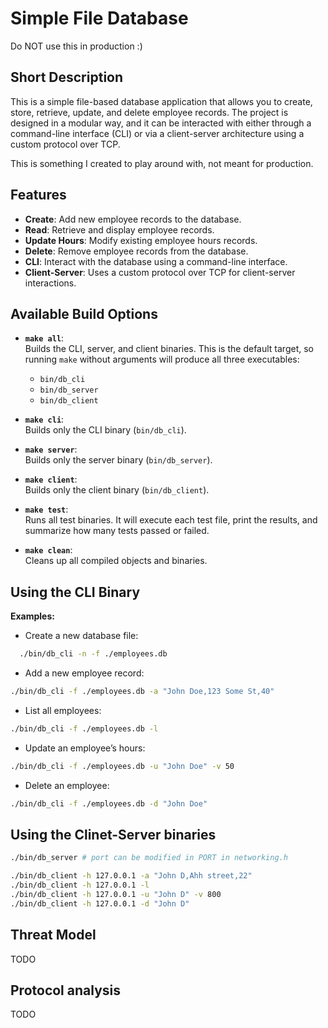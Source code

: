 # Simple File Database

Do NOT use this in production :)

## Short Description

This is a simple file-based database application that allows you to create, store, retrieve, update, and delete employee records. The project is designed in a modular way, and it can be interacted with either through a command-line interface (CLI) or via a client-server architecture using a custom protocol over TCP.

This is something I created to play around with, not meant for production.

## Features

- **Create**: Add new employee records to the database.
- **Read**: Retrieve and display employee records.
- **Update Hours**: Modify existing employee hours records.
- **Delete**: Remove employee records from the database.
- **CLI**: Interact with the database using a command-line interface.
- **Client-Server**: Uses a custom protocol over TCP for client-server interactions.

## Available Build Options

- **`make all`**:  
  Builds the CLI, server, and client binaries. This is the default target, so running `make` without arguments will produce all three executables:  
  - `bin/db_cli`  
  - `bin/db_server`  
  - `bin/db_client`

- **`make cli`**:  
  Builds only the CLI binary (`bin/db_cli`).

- **`make server`**:  
  Builds only the server binary (`bin/db_server`).

- **`make client`**:  
  Builds only the client binary (`bin/db_client`).

- **`make test`**:  
  Runs all test binaries. It will execute each test file, print the results, and summarize how many tests passed or failed.

- **`make clean`**:  
  Cleans up all compiled objects and binaries.

## Using the CLI Binary

**Examples:**

- Create a new database file:

```bash
  ./bin/db_cli -n -f ./employees.db
```

- Add a new employee record:

```bash
./bin/db_cli -f ./employees.db -a "John Doe,123 Some St,40"
```

- List all employees:

```bash
./bin/db_cli -f ./employees.db -l
```

- Update an employee’s hours:

```bash
./bin/db_cli -f ./employees.db -u "John Doe" -v 50
```

- Delete an employee:

```bash
./bin/db_cli -f ./employees.db -d "John Doe"
```

## Using the Clinet-Server binaries

```bash
./bin/db_server # port can be modified in PORT in networking.h
```

```bash
./bin/db_client -h 127.0.0.1 -a "John D,Ahh street,22"
./bin/db_client -h 127.0.0.1 -l
./bin/db_client -h 127.0.0.1 -u "John D" -v 800
./bin/db_client -h 127.0.0.1 -d "John D"
```

## Threat Model

TODO

## Protocol analysis

TODO